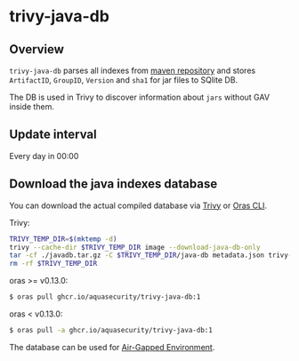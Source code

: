 # trivy-java-db

## Overview
`trivy-java-db` parses all indexes from [maven repository](https://repo.maven.apache.org/maven2) and stores `ArtifactID`, `GroupID`, `Version` and `sha1` for jar files to SQlite DB.

The DB is used in Trivy to discover information about `jars` without GAV inside them.

## Update interval
Every day in 00:00

## Download the java indexes database
You can download the actual compiled database via [Trivy](https://aquasecurity.github.io/trivy/) or [Oras CLI](https://oras.land/cli/).

Trivy:
```sh
TRIVY_TEMP_DIR=$(mktemp -d)
trivy --cache-dir $TRIVY_TEMP_DIR image --download-java-db-only
tar -cf ./javadb.tar.gz -C $TRIVY_TEMP_DIR/java-db metadata.json trivy-java.db
rm -rf $TRIVY_TEMP_DIR
```

oras >= v0.13.0:
```sh
$ oras pull ghcr.io/aquasecurity/trivy-java-db:1
```

oras < v0.13.0:
```sh
$ oras pull -a ghcr.io/aquasecurity/trivy-java-db:1
```
The database can be used for [Air-Gapped Environment](https://aquasecurity.github.io/trivy/latest/docs/advanced/air-gap/).
